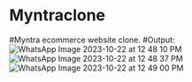 # Myntraclone
#Myntra ecommerce website clone.
#Output:
![WhatsApp Image 2023-10-22 at 12 48 10 PM](https://github.com/GufranUddin/Myntraclone/assets/132918620/eca23ac8-ef3c-4437-ada5-392f7ba41033)
![WhatsApp Image 2023-10-22 at 12 48 37 PM](https://github.com/GufranUddin/Myntraclone/assets/132918620/f52aaf57-5c9f-43a0-a66b-c4fc527539be)
![WhatsApp Image 2023-10-22 at 12 49 00 PM](https://github.com/GufranUddin/Myntraclone/assets/132918620/29443903-565b-4a78-80c1-6e0438e9dfd2)
